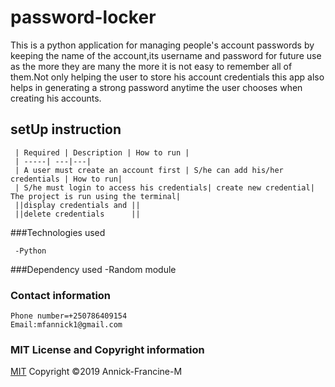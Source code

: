 # password-locker
  This is a python application for managing people's account passwords by keeping the name of the account,its username and password for future use as the more they are many the more it is not easy to remember all of them.Not only helping the user to store his account credentials this app also helps in generating a strong password anytime the user chooses when creating his accounts.

  ## setUp instruction


  
     | Required | Description | How to run |
     | -----| ---|---|
     | A user must create an account first | S/he can add his/her credentials | How to run|
     | S/he must login to access his credentials| create new credential| The project is run using the terminal|
     ||display credentials and ||                        
     ||delete credentials      ||                         

   ###Technologies used

     -Python

   ###Dependency used
       -Random module

   ### Contact information
    
    Phone number=+250786409154
    Email:mfannick1@gmail.com

   ### MIT License and Copyright information
   
  [MIT](https://choosealicense.com/licenses/mit/)
  Copyright &copy;2019 Annick-Francine-M
